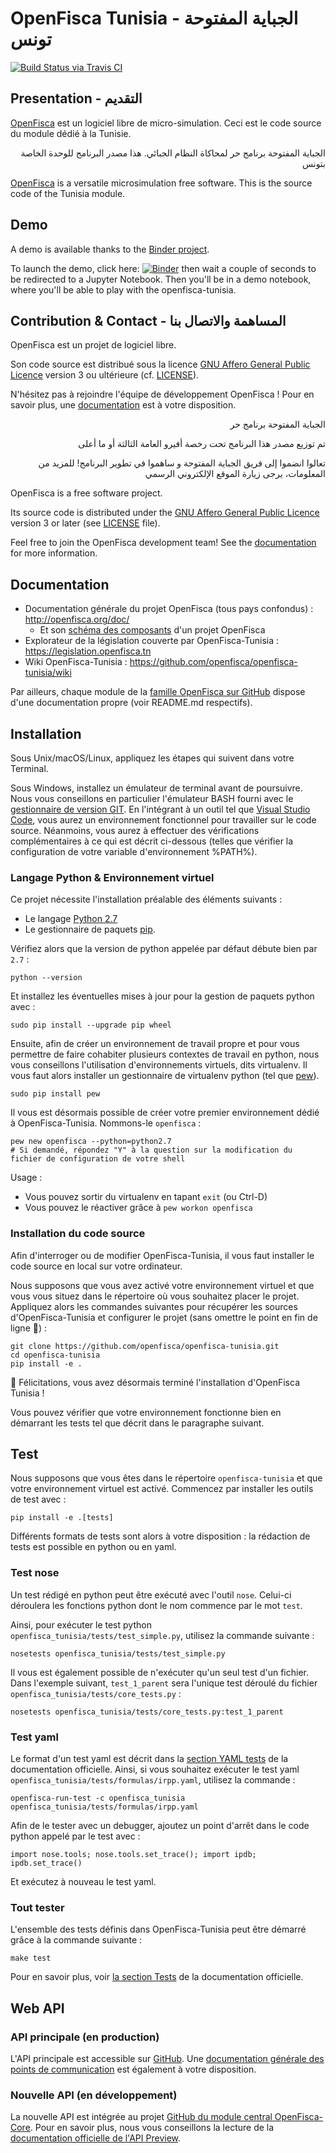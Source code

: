 # OpenFisca Tunisia - الجباية المفتوحة  تونس

[![Build Status via Travis CI](https://travis-ci.org/openfisca/openfisca-tunisia.svg?branch=master)](https://travis-ci.org/openfisca/openfisca-tunisia)

## Presentation - التقديم

[OpenFisca](http://openfisca.org) est un logiciel libre de micro-simulation.
Ceci est le code source du module dédié à la Tunisie.

<p align='right'>الجباية المفتوحة برنامج حر لمحاكاة النظام الجبائي.
 هذا مصدر البرنامج للوحدة الخاصة بتونس</p>

[OpenFisca](http://openfisca.org) is a versatile microsimulation free software.
This is the source code of the Tunisia module.

## Demo

A demo is available thanks to the [Binder project](https://mybinder.org/).

To launch the demo, click here: [![Binder](https://mybinder.org/badge.svg)](https://mybinder.org/v2/gh/openfisca/openfisca-tunisia/binder?filepath=notebooks%2Fdemo.ipynb) then wait a couple of seconds to be redirected to a Jupyter Notebook. Then you'll be in a demo notebook, where you'll be able to play with the openfisca-tunisia.


## Contribution & Contact - المساهمة والاتصال بنا

OpenFisca est un projet de logiciel libre.

Son code source est distribué sous la licence [GNU Affero General Public Licence](http://www.gnu.org/licenses/agpl.html)
version 3 ou ultérieure (cf. [LICENSE](https://github.com/openfisca/openfisca-tunisia/blob/master/LICENSE)).

N'hésitez pas à rejoindre l'équipe de développement OpenFisca !
Pour en savoir plus, une [documentation](http://openfisca.org/doc/contribute/index.html) est à votre disposition.


<p align='right'> الجباية المفتوحة برنامج حر</p>

<p align='right'> تم توزيع مصدر هذا البرنامج تحت رخصة أفيرو العامة الثالثة أو ما أعلى</p>

<p align='right'>تعالوا انضموا إلى فريق الجباية المفتوحة و ساهموا في تطوير البرنامج! للمزيد من المعلومات، يرجى زيارة الموقع الإلكتروني الرسمي</p>


OpenFisca is a free software project.

Its source code is distributed under the [GNU Affero General Public Licence](http://www.gnu.org/licenses/agpl.html)
version 3 or later (see [LICENSE](https://github.com/openfisca/openfisca-tunisia/blob/master/LICENSE) file).

Feel free to join the OpenFisca development team!
See the [documentation](http://openfisca.org/doc/contribute/index.html) for more information.

## Documentation

* Documentation générale du projet OpenFisca (tous pays confondus) : http://openfisca.org/doc/
  - Et son [schéma des composants](http://openfisca.org/doc/#project-components) d'un projet OpenFisca
* Explorateur de la législation couverte par OpenFisca-Tunisia : https://legislation.openfisca.tn
* Wiki OpenFisca-Tunisia : https://github.com/openfisca/openfisca-tunisia/wiki

Par ailleurs, chaque module de la [famille OpenFisca sur GitHub](https://github.com/openfisca) dispose d'une documentation propre (voir README.md respectifs).

## Installation

Sous Unix/macOS/Linux, appliquez les étapes qui suivent dans votre Terminal.

Sous Windows, installez un émulateur de terminal avant de poursuivre.
Nous vous conseillons en particulier l'émulateur BASH fourni avec le [gestionnaire de version GIT](https://git-for-windows.github.io).
En l'intégrant à un outil tel que [Visual Studio Code](https://code.visualstudio.com), vous aurez un environnement fonctionnel pour travailler sur le code source.
Néanmoins, vous aurez à effectuer des vérifications complémentaires à ce qui est décrit ci-dessous (telles que vérifier la configuration de votre variable d'environnement %PATH%).

### Langage Python & Environnement virtuel

Ce projet nécessite l'installation préalable des éléments suivants :
* Le langage [Python 2.7](https://www.python.org/downloads/)
* Le gestionnaire de paquets [pip](https://pip.pypa.io/en/stable/installing/).

Vérifiez alors que la version de python appelée par défaut débute bien par `2.7` :

```
python --version
```

Et installez les éventuelles mises à jour pour la gestion de paquets python avec :

```
sudo pip install --upgrade pip wheel
```

Ensuite, afin de créer un environnement de travail propre et pour vous permettre de faire cohabiter plusieurs contextes de travail en python,
nous vous conseillons l'utilisation d'environnements virtuels, dits virtualenv.
Il vous faut alors installer un gestionnaire de virtualenv python (tel que [pew](https://github.com/berdario/pew)).

```
sudo pip install pew
```

Il vous est désormais possible de créer votre premier environnement dédié à OpenFisca-Tunisia. Nommons-le `openfisca` :

```
pew new openfisca --python=python2.7
# Si demandé, répondez "Y" à la question sur la modification du fichier de configuration de votre shell
```

Usage :
* Vous pouvez sortir du virtualenv en tapant `exit` (ou Ctrl-D)
* Vous pouvez le réactiver grâce à `pew workon openfisca`

### Installation du code source

Afin d'interroger ou de modifier OpenFisca-Tunisia, il vous faut installer le code source en local sur votre ordinateur.

Nous supposons que vous avez activé votre environnement virtuel et que vous vous situez dans le répertoire où vous souhaitez placer le projet.
Appliquez alors les commandes suivantes pour récupérer les sources d'OpenFisca-Tunisia et configurer le projet (sans omettre le point en fin de ligne :slightly_smiling_face:) :

```
git clone https://github.com/openfisca/openfisca-tunisia.git
cd openfisca-tunisia
pip install -e .
```

:tada: Félicitations, vous avez désormais terminé l'installation d'OpenFisca Tunisia !

Vous pouvez vérifier que votre environnement fonctionne bien en démarrant les tests tel que décrit dans le paragraphe suivant.

## Test

Nous supposons que vous êtes dans le répertoire `openfisca-tunisia` et que votre environnement virtuel est activé.
Commencez par installer les outils de test avec :

```
pip install -e .[tests]
```

Différents formats de tests sont alors à votre disposition : la rédaction de tests est possible en python ou en yaml.

### Test nose

Un test rédigé en python peut être exécuté avec l'outil `nose`.
Celui-ci déroulera les fonctions python dont le nom commence par le mot `test`.

Ainsi, pour exécuter le test python `openfisca_tunisia/tests/test_simple.py`, utilisez la commande suivante :

```
nosetests openfisca_tunisia/tests/test_simple.py
```

Il vous est également possible de n'exécuter qu'un seul test d'un fichier. Dans l'exemple suivant, `test_1_parent` sera l'unique test déroulé du fichier `openfisca_tunisia/tests/core_tests.py` :

```
nosetests openfisca_tunisia/tests/core_tests.py:test_1_parent
```

### Test yaml

Le format d'un test yaml est décrit dans la [section YAML tests](http://openfisca.org/doc/coding-the-legislation/writing_yaml_tests.html) de la documentation officielle.
Ainsi, si vous souhaitez exécuter le test yaml `openfisca_tunisia/tests/formulas/irpp.yaml`, utilisez la commande :

```
openfisca-run-test -c openfisca_tunisia openfisca_tunisia/tests/formulas/irpp.yaml
```

Afin de le tester avec un debugger, ajoutez un point d'arrêt dans le code python appelé par le test avec :
```
import nose.tools; nose.tools.set_trace(); import ipdb; ipdb.set_trace()
```

Et exécutez à nouveau le test yaml.

### Tout tester

L'ensemble des tests définis dans OpenFisca-Tunisia peut être démarré grâce à la commande suivante :

```
make test
```

Pour en savoir plus, voir [la section Tests](http://openfisca.org/doc/contribute/tests.html) de la documentation officielle.

## Web API

### API principale (en production)

L'API principale est accessible sur [GitHub](https://github.com/openfisca/openfisca-web-api).
Une [documentation générale des points de communication](http://openfisca.org/doc/openfisca-web-api/endpoints.html) est également à votre disposition.

### Nouvelle API (en développement)

La nouvelle API est intégrée au projet [GitHub du module central OpenFisca-Core](https://github.com/openfisca/openfisca-core).
Pour en savoir plus, nous vous conseillons la lecture de la [documentation officielle de l'API Preview](http://openfisca.org/doc/openfisca-web-api/preview-api.html).
